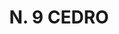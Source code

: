 ---
title: "N. 9 CEDRO"
plant-name: "N. 9"
plant-number: "009"
plant-img1: "/assets/img/plant009_verso.jpg"
plant-img2: "/assets/img/plant009.jpg"
plant-xml: "/assets/xml/plant009.xml"
plant-title: "N. 9 CEDRO"
plant-taxon-link1: "http://www.worldfloraonline.org/taxon/wfo-0000355658"
plant-taxon-link2: "http://www.worldfloraonline.org/taxon/wfo-0000355640"
plant-taxon-content: "[I. Juniperus Oxycedrus L.]"
plant-taxon-content: "[II. J. macrocarpa S. et S.]"
layout: single-xml-m
---